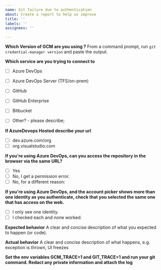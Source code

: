 ```yaml
---
name: Git failure due to authentication
about: Create a report to help us improve
title: ''
labels: ''
assignees: ''

---
```


**Which Version of GCM are you using ?**
From a command prompt, run ``git credential-manager version`` and paste the output.
<!-- Ex: 1.18.1, 1.18.2, etc.. -->

**Which service are you trying to connect to**
* [ ] Azure DevOps
* [ ] Azure DevOps Server (TFS/on-prem)
* [ ] GitHub
* [ ] GitHub Enterprise
* [ ] Bitbucket
* [ ] Other? - please describe;


**If AzureDevops Hosted describe your url**
* [ ] dev.azure.com/org
* [ ] org.visualstudio.com

**If you're using Azure DevOps, can you access the repository in the browser via the same URL?**
* [ ] Yes
* [ ] No, I get a permission error.
* [ ] No, for a different reason: 

**If you're using Azure DevOps, and the account picker shows more than one identity as you authenticate, check that you selected the same one that has access on the web.**
* [ ] I only see one identity.
* [ ] I checked each and none worked.

**Expected behavior**
A clear and concise description of what you expected to happen (or code).

**Actual behavior**
A clear and concise description of what happens, e.g. exception is thrown, UI freezes  

**Set the env variables GCM_TRACE=1 and GIT_TRACE=1 and run your git command.  Redact any private information and attach the log**
